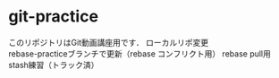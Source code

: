# git-practice
このリポジトリはGit動画講座用です．
ローカルリポ変更  
rebase-practiceブランチで更新（rebase コンフリクト用）
rebase pull用
stash練習（トラック済）
